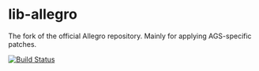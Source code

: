 # lib-allegro
The fork of the official Allegro repository. Mainly for applying AGS-specific patches.

[![Build Status](https://api.cirrus-ci.com/github/adventuregamestudio/lib-allegro.svg)](https://cirrus-ci.com/github/adventuregamestudio/lib-allegro)
